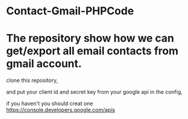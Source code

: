 # Contact-Gmail-PHPCode
# The repository show how we can get/export all email contacts from gmail account.
clone this repository,  

and put your client id and secret key from your google api in  the config,

if you haven't you should creat one https://console.developers.google.com/apis 
